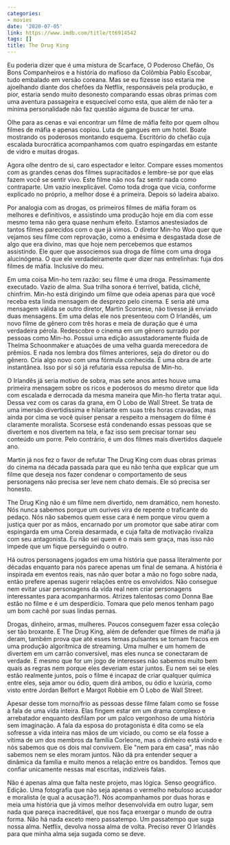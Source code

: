 ```yaml
---
categories:
- movies
date: '2020-07-05'
link: https://www.imdb.com/title/tt6914542
tags: []
title: The Drug King
---
```


Eu poderia dizer que é uma mistura de Scarface, O Poderoso Chefão, Os Bons Companheiros e a história do mafioso da Colômbia Pablo Escobar, tudo embalado em versão coreana. Mas se eu fizesse isso estaria me ajoelhando diante dos chefões da Netflix, responsáveis pela produção, e pior, estaria sendo muito desonesto comparando essas obras primas com uma aventura passageira e esquecível como esta, que além de não ter a mínima personalidade não faz questão alguma de buscar ter uma.

Olhe para as cenas e vai encontrar um filme de máfia feito por quem olhou filmes de máfia e apenas copiou. Luta de gangues em um hotel. Boate mostrando os poderosos montando esquema. Escritório do chefão cuja escalada burocrática acompanhamos com quatro espingardas em estante de vidro e muitas drogas.

Agora olhe dentro de si, caro espectador e leitor. Compare esses momentos com as grandes cenas dos filmes supracitados e lembre-se por que elas fazem você se sentir vivo. Este filme não nos faz sentir nada como contraparte. Um vazio inexplicável. Como toda droga que vicia, conforme explicado no próprio, a melhor dose é a primeira. Depois só ladeira abaixo.

Por analogia com as drogas, os primeiros filmes de máfia foram os melhores e definitivos, e assistindo uma produção hoje em dia com esse mesmo tema não gera quase nenhum efeito. Estamos anestesiados de tantos filmes parecidos com o que já vimos. O diretor Min-ho Woo quer que vejamos seu filme com reprovação, como a enésima e desgastada dose de algo que era divino, mas que hoje nem percebemos que estamos assistindo. Ele quer que associemos sua droga de filme com uma droga alucinógena. O que ele verdadeiramente quer dizer nas entrelinhas: fuja dos filmes de máfia. Inclusive do meu.

Em uma coisa Min-ho tem razão: seu filme é uma droga. Pessimamente executado. Vazio de alma. Sua trilha sonora é terrível, batida, clichê, chinfrim. Min-ho está dirigindo um filme que odeia apenas para que você receba esta linda mensagem de desprezo pelo cinema. E seria até uma mensagem válida se outro diretor, Martin Scorsese, não tivesse já enviado duas mensagens. Em uma delas ele nos presenteou com O Irlandês, um novo filme de gênero com três horas e meia de duração que é uma verdadeira pérola. Redescobre o cinema em um gênero surrado por pessoas como Min-ho. Possui uma edição assustadoramente fluida de Thelma Schoonmaker e atuações de uma velha guarda merecedora de prêmios. E nada nos lembra dos filmes anteriores, seja do diretor ou do gênero. Cria algo novo com uma fórmula conhecida. É uma obra de arte instantânea. Isso por si só já refutaria essa repulsa de Min-ho.

O Irlandês já seria motivo de sobra, mas sete anos antes houve uma primeira mensagem sobre os ricos e poderosos do mesmo diretor que lida com escalada e derrocada da mesma maneira que Min-ho flerta tratar aqui. Dessa vez com os caras da grana, em O Lobo de Wall Street. Se trata de uma imersão divertidíssima e hilariante em suas três horas cravadas, mas ainda por cima se você quiser pensar a respeito a mensagem do filme é claramente moralista. Scorsese está condenando essas pessoas que se divertem e nos divertem na tela, e faz isso sem precisar tornar seu conteúdo um porre. Pelo contrário, é um dos filmes mais divertidos daquele ano.

Martin já nos fez o favor de refutar The Drug King com duas obras primas do cinema na década passada para que eu não tenha que explicar que um filme que deseja nos fazer condenar o comportamento de seus personagens não precisa ser leve nem chato demais. Ele só precisa ser honesto.

The Drug King não é um filme nem divertido, nem dramático, nem honesto. Nós nunca sabemos porque um ourives vira de repente o traficante do pedaço. Nós não sabemos quem esse cara é nem porque virou quem a justiça quer por as mãos, encarnado por um promotor que sabe atirar com espingarda em uma Coreia desarmada, e cuja falta de motivação rivaliza com seu antagonista. Eu não sei quem é o mais sem graça, mas isso não impede que um fique perseguindo o outro.

Há outros personagens jogados em uma história que passa literalmente por décadas enquanto para nós parece apenas um final de semana. A história é inspirada em eventos reais, nas não quer botar a mão no fogo sobre nada, então prefere apenas sugerir relações entre os envolvidos. Não consegue nem evitar usar personagens da vida real nem criar personagens interessantes para acompanharmos. Atrizes talentosas como Donna Bae estão no filme e é um desperdício. Tomara que pelo menos tenham pago um bom cachê por suas lindas pernas.

Drogas, dinheiro, armas, mulheres. Poucos conseguem fazer essa coleção ser tão broxante. E The Drug King, além de defender que filmes de máfia já deram, também prova que até esses temas pulsantes se tornam fracos em uma produção algorítmica de streaming. Uma mulher e um homem de divertem em um carrão conversível, mas eles nunca se conectaram de verdade. E mesmo que for um jogo de interesses não sabemos muito bem quais as regras nem porque eles deveriam estar juntos. Eu nem sei se eles estão realmente juntos, pois o filme é incapaz de criar qualquer química entre eles, seja amor ou ódio, quem dirá ambos, ou ódio e luxúria, como visto entre Jordan Belfort e Margot Robbie em O Lobo de Wall Street.

Apesar desse tom morno/frio as pessoas desse filme falam como se fosse a fala de uma vida inteira. Elas fingem estar em um drama complexo e arrebatador enquanto desfilam por um palco vergonhoso de uma história sem imaginação. A fala da esposa do protagonista é dita como se ela sofresse a vida inteira nas mãos de um viciado, ou como se ela fosse a vítima de um dos membros da família Corleone, mas o dinheiro está vindo e nós sabemos que os dois mal convivem. Ele "nem para em casa", mas não sabemos nem se eles moram juntos. Não dá pra entender sequer a dinâmica da família e muito menos a relação entre os bandidos. Temos que confiar unicamente nessas mal escritas, indizíveis falas.

Não é apenas alma que falta neste projeto, mas lógica. Senso geográfico. Edição. Uma fotografia que não seja apenas o vermelho nebuloso acusador e moralista (e qual a acusação?). Nós acompanhamos por duas horas e meia uma história que já vimos melhor desenvolvida em outro lugar, sem nada que pareça inacreditável, que nos faça enxergar o mundo de outra forma. Não há nada exceto mero passatempo. Um passatempo que suga nossa alma. Netflix, devolva nossa alma de volta. Preciso rever O Irlandês para que minha alma seja sugada como se deve.